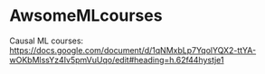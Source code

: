# AwsomeMLcourses


Causal ML courses:
https://docs.google.com/document/d/1qNMxbLp7YqolYQX2-ttYA-wOKbMlssYz4Iv5pmVuUqo/edit#heading=h.62f44hystje1
